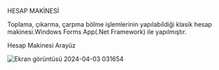 HESAP MAKİNESİ

Toplama, çıkarma, çarpma bölme işlemlerinin yapılabildiği klasik hesap makinesi.Windows Forms App(.Net Framework) ile yapılmıştır.

Hesap Makinesi Arayüz

![Ekran görüntüsü 2024-04-03 031654](https://github.com/emirhandurmus61/Hesap_Makinesi/assets/165847034/3fcd3c11-e46b-4276-9fc4-ec784332a1b7)
